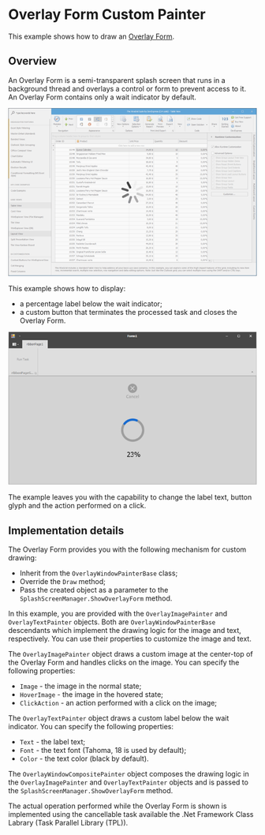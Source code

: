 # Overlay Form Custom Painter
This example shows how to draw an [Overlay Form](https://documentation.devexpress.com/WindowsForms/120029/Controls-and-Libraries/Forms-and-User-Controls/Splash-Screen-Manager/Overlay-Form).
## Overview
An Overlay Form is a semi-transparent splash screen that runs in a background thread and overlays a control or form to prevent access to it. An Overlay Form contains only a wait indicator by default. 

![Default Overlay Form](HelpResources/Default.png)

This example shows how to display:
* a percentage label below the wait indicator;
* a custom button that terminates the processed task and closes the Overlay Form.

![Custom Overlay Form](HelpResources/Custom.png)

The example leaves you with the capability to change the label text, button glyph and the action performed on a click.

## Implementation details

The Overlay Form provides you with the following mechanism for custom drawing:
* Inherit from the `OverlayWindowPainterBase` class; 
* Override the `Draw` method;
* Pass the created object as a parameter to the `SplashScreenManager.ShowOverlayForm` method.

In this example, you are provided with the `OverlayImagePainter` and `OverlayTextPainter` objects. Both are `OverlayWindowPainterBase` descendants which implement the drawing logic for the image and text, respectively. You can use their properties to customize the image and text.

The `OverlayImagePainter` object draws a custom image at the center-top of the Overlay Form and handles clicks on the image. You can specify the following properties:
* `Image` - the image in the normal state;
* `HoverImage` - the image in the hovered state;
* `ClickAction` - an action performed with a click on the image;

The `OverlayTextPainter` object draws a custom label below the wait indicator. You can specify the following properties:
* `Text` - the label text;
* `Font` - the text font (Tahoma, 18 is used by default);
* `Color` - the text color (black by default).

The `OverlayWindowCompositePainter` object composes the drawing logic in the `OverlayImagePainter` and `OverlayTextPainter` objects and is passed to the `SplashScreenManager.ShowOverlayForm` method.

The actual operation performed while the Overlay Form is shown is implemented using the cancellable task available the .Net Framework Class Labrary (Task Parallel Library (TPL)).
